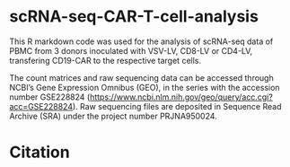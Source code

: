 # scRNA-seq-CAR-T-cell-analysis
This R markdown code was used for the analysis of scRNA-seq data of PBMC from 3 donors inoculated with VSV-LV, CD8-LV or CD4-LV, transfering CD19-CAR to the respective target cells.

The count matrices and raw sequencing data can be accessed through NCBI’s Gene Expression Omnibus (GEO), in the series with the accession number GSE228824 (https://www.ncbi.nlm.nih.gov/geo/query/acc.cgi?acc=GSE228824). Raw sequencing files are deposited in Sequence Read Archive (SRA) under the project number PRJNA950024.

# Citation
